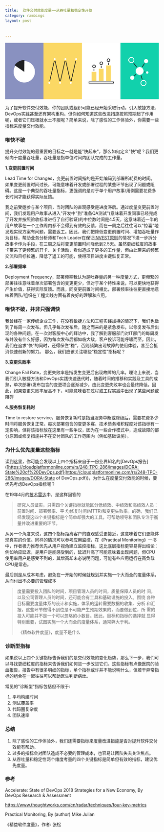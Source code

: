 ```yaml
---
title:  软件交付效能度量——从吞吐量和稳定性开始
category: rambings
layout: post


---
```


![cover](/images/4-key-metrics/cover.jpg)



为了提升软件交付效能，你的团队或组织可能已经开始采取行动，引入敏捷方法、DevOps实践甚至还有架构重构。但你如何知道这些改进措施按照预期起了作用呢，或者它们压根就水土不服呢？简单来说，除了感性的工作体验外，你需要一些指标来度量交付效能。

### 唯快不破

提升交付效能的最重要的目标之一就是能"快起来"，那么如何定义"快"呢？我们更倾向于度量吞吐量，吞吐量是指单位时间内团队完成的工作量。

**1.变更前置时间** 

Lead Time for Changes，变更前置时间指的是开始编码到部署所耗费的时间。如果变更前置时间过长，可能意味着开发或部署过程的某些环节出现了问题或阻碍。这是一个典型的吞吐量指标，更强调的是对于单个用户故事/用例需要花费多长时间才能获得实际反馈。

我之前受邀参与某个项目，当时团队的直观感受是进度滞后。通过度量变更前置时间，我们发现用户故事从进入"开发中"到"准备QA测试"(意味着开发同事已经完成了开发并按照验收标准进行了自行验证)的中位数时间是4.5天，这意味着近一半的用户故事在一个工作周内都不会得到有效的反馈，而在一周之后往往可以"惊喜"地发现实现方案有问题，需要返工。因此，我们把降低变更前置时间、增加吞吐量作为目标，帮助业务分析师和Tech Leader在保证[INVEST原则](https://en.wikipedia.org/wiki/INVEST_(mnemonic))的情况下进一步拆分故事卡作为手段，在三周之后将变更前置时间降低到2.5天。虽然更细粒度的故事卡带来了更频繁的开卡、关卡活动，看似造成了更多的工作量，但由此带来的频繁交流和目标拉通，降低了返工的可能，使得项目进度主键恢复正常。

**2.部署频率** 

Deployment Frequency，部署频率我认为是吐吞量的另一种度量方式，更频繁的部署往往意味着单次部署包含的变更更少，但对于某个特性来说，可以更快地获得产生价值，获得实际反馈。而且，同变更前置时间相比，部署频率往往更直接地意味着团队/组织在工程实践方面有着良好的理解和应用。

### 唯快不破，并非只强调快

我曾经在一家传统企业工作，在没有敏捷方法和工程实践加持的情况下，我们也做到了每周一次发布。但几乎每次发布后，随之而来的是紧急发布，以修复发布后出现的各种问题。在一次对客服中心的拜访中，我了解到客服部门对IT部门的每周发布并没有什么好感，因为每次发布后都如临大敌，客户投诉可能呼啸而至。因此，我们在追求“快”的同时，还得保住“稳”，否则频繁出现故障的使用体验，甚至会抵消快速创新的努力。 
那么，我们应该关注哪些“稳定性”指标呢？ 

**3.变更失败率** 

Change Fail Rate，变更失败率是指发生变更后出现故障的几率。理论上来说，当我们引入敏捷方法和DevOps实践快速迭代时，随着时间的推移和实践及工具的成熟，单次部署/发布包含的变更项会逐渐减少，由此变更失败率也会最终降低。因此，如果变更失败率居高不下，可能意味着在过程或工程实践中出现了某些问题或阻碍

**4.服务恢复耗时** 

Time to restore service，服务恢复耗时是指当服务中断或降级后，需要花费多少时间将服务恢复正常。每次部署包含的变更多寡、技术债务堆积程度对该指标有一定影响，但将该指标放在这里有一些争议，因为在一些合作模式中，造成故障的部分原因或修复措施并不在交付团队的工作范围内（例如基础设施）。

### 为什么优先度量这些指标

读到这里，你可能会发现以上四个指标来自于一份业界知名的[DevOps报告]([https://cloudplatformonline.com/rs/248-TPC-286/images/DORA-State%20of%20DevOps.pdf](https://cloudplatformonline.com/rs/248-TPC-286/images/DORA-State of DevOps.pdf))，为什么在度量交付效能的时候，要优先考虑DevOps指标呢？

在19年4月的[技术雷达](https://www.thoughtworks.com/cn/radar/techniques/four-key-metrics)中，是这样回答的

> 研究人员证实，只需四个关键指标就能区分低绩效、中绩效和高绩效人员：前置时间、部署频率、平
> 均修复时间(MTTR)和变更失败率。的确，我们已经发现这四个关键指标是个简单却强大的工具，可帮助领导和团队专注于衡量并改进重要的环节。

从另一个角度来说，这四个指标距离客户的直观感受更接近，这意味着它们更能体现真实的价值。同样的情况可以参考应用监控，在《Practical Monitoring》一书中，作者极力推荐优先从用户视角建立监控指标，这比底层指标更容易得出结论：例如响应延迟，是用户是能感受到的，延迟升高了可能意味着出现问题，但CPU使用率用户是感受不到的，其增高却未必说明问题，可能有些应用运行在高负载CPU是常态。

最后则是从成本考虑，避免在一开始的时候就规划并实施一个大而全的度量体系，从而付出不必要的管理成本

> 度量需要投入团队的时间，项目管理人员的时间，质量保障人员的时 间，以及公司管理人员的时间，还可能会有工具和基础设施的投入。围绕 各种目标需要度量体系的设计和实施，体系的运转需要数据的收集、分析 和汇报，这些环节做得不到位是不可能产生预期效果的，而要做到位，所 需的投入可能并不是一个可以忽略的小数目。因此，目标和指标的选择就 显得特别重要，试图实施一个大而全的度量体系，通常弊大于利。
>
> ​																															《精益软件度量》，度量不是什么

### 诊断型指标

如果说以上四个关键指标告诉我们的是交付效能的变化趋势，那么下一步，我们可以寻找更细粒度的指标来告诉我们如何进一步改进它们。这些指标有点像医院的验血报告，报告中有很多明细的指标，单个指标或许并不能说明什么，但若干异常指标的组合在一起往往可以帮助医生判断病灶。

常见的"诊断型"指标包括但不限于:

1. 平均构建时间
2. 测试覆盖率
3. 代码圈复杂度
4. 团队速率

### 总结

1. 除了感性的工作体验外，我们还需要指标来度量改进措施是否对提升软件交付效能有帮助。
2. 过多的指标会对团队造成不必要的管理成本，也容易让团队失去关注焦点。
3. 从吞吐量和稳定性两个维度考量的四个关键指标是简单但有效的指标，建议优先度量。



### 参考

Accelerate: State of DevOps 2018 Strategies for a New Economy, By DevOps Research & Assessment 

https://www.thoughtworks.com/cn/radar/techniques/four-key-metrics

Practical Monitoring, By (author) Mike Julian 

《精益软件度量》，作者: 张松